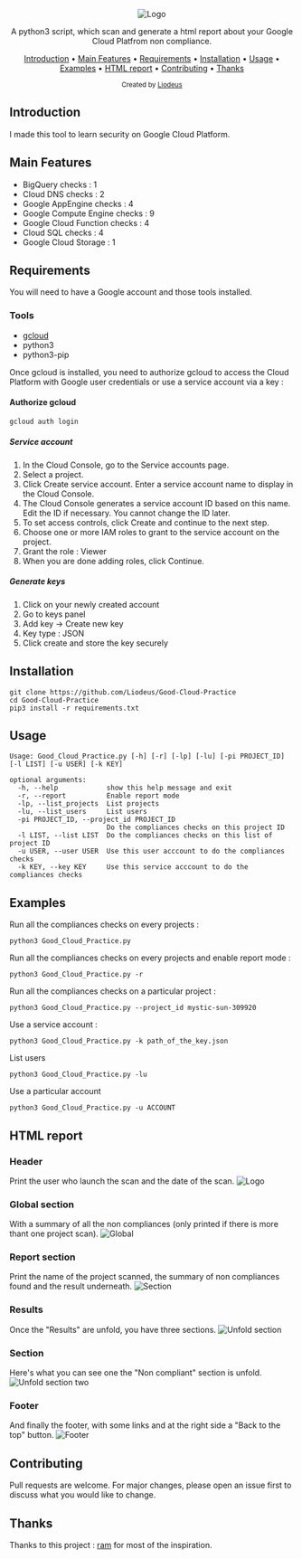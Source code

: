 <p align="center">
  <img src="https://github.com/Liodeus/Good-Cloud-Practice/blob/main/images/logo.png" alt="Logo">
  
<p align="center">A python3 script, which scan and generate a html report about your Google Cloud Platfrom non compliance.

<p align="center">
  <a href="#introduction">Introduction</a>
 • <a href="#main-features">Main Features</a>
 • <a href="#requirements">Requirements</a>
 • <a href="#installation">Installation</a>
 • <a href="#usage">Usage</a>
 • <a href="#Examples">Examples</a>
 • <a href="#HTML-report">HTML report</a>
 • <a href="#contributing">Contributing</a>
 • <a href="#thanks">Thanks</a>
</p>

<div align="center">
  <sub>Created by
  <a href="https://liodeus.github.io/">Liodeus</a>
</div>

## Introduction

I made this tool to learn security on Google Cloud Platform.

## Main Features

- BigQuery checks : 1
- Cloud DNS checks : 2
- Google AppEngine checks : 4
- Google Compute Engine checks : 9
- Google Cloud Function checks : 4
- Cloud SQL checks : 4
- Google Cloud Storage : 1

## Requirements

You will need to have a Google account and those tools installed.

### Tools

- [gcloud](https://cloud.google.com/sdk/docs/install#deb)
- python3
- python3-pip

Once gcloud is installed, you need to authorize gcloud to access the Cloud Platform with Google user credentials or use a service account via a key :

#### Authorize gcloud
```bash
gcloud auth login
```

##### Service account

1. In the Cloud Console, go to the Service accounts page.
2. Select a project.
3. Click Create service account.
   Enter a service account name to display in the Cloud Console.
4. The Cloud Console generates a service account ID based on this name. Edit the ID if necessary. You cannot change the ID later.
5. To set access controls, click Create and continue to the next step.
6. Choose one or more IAM roles to grant to the service account on the project.
7. Grant the role : Viewer
8. When you are done adding roles, click Continue.

##### Generate keys

1. Click on your newly created account
2. Go to keys panel
3. Add key -> Create new key
4. Key type : JSON
5. Click create and store the key securely

## Installation

```
git clone https://github.com/Liodeus/Good-Cloud-Practice
cd Good-Cloud-Practice
pip3 install -r requirements.txt
```

## Usage

```
Usage: Good_Cloud_Practice.py [-h] [-r] [-lp] [-lu] [-pi PROJECT_ID] [-l LIST] [-u USER] [-k KEY]

optional arguments:
  -h, --help            show this help message and exit
  -r, --report          Enable report mode
  -lp, --list_projects  List projects
  -lu, --list_users     List users
  -pi PROJECT_ID, --project_id PROJECT_ID
                        Do the compliances checks on this project ID
  -l LIST, --list LIST  Do the compliances checks on this list of project ID
  -u USER, --user USER  Use this user acccount to do the compliances checks
  -k KEY, --key KEY     Use this service acccount to do the compliances checks
```

## Examples

Run all the compliances checks on every projects :
```shell
python3 Good_Cloud_Practice.py
```

Run all the compliances checks on every projects and enable report mode :
```shell
python3 Good_Cloud_Practice.py -r
```

Run all the compliances checks on a particular project :
```shell
python3 Good_Cloud_Practice.py --project_id mystic-sun-309920
```

Use a service account :
```shell
python3 Good_Cloud_Practice.py -k path_of_the_key.json
```

List users
```shell
python3 Good_Cloud_Practice.py -lu
```

Use a particular account
```shell
python3 Good_Cloud_Practice.py -u ACCOUNT
```

## HTML report

### Header
Print the user who launch the scan and the date of the scan.
<img src="https://github.com/Liodeus/Good-Cloud-Practice/blob/main/images/header.png" alt="Logo">

### Global section
With a summary of all the non compliances (only printed if there is more thant one project scan).
<img src="https://github.com/Liodeus/Good-Cloud-Practice/blob/main/images/global.png" alt="Global">

### Report section
Print the name of the project scanned, the summary of non compliances found and the result underneath.
<img src="https://github.com/Liodeus/Good-Cloud-Practice/blob/main/images/section.png" alt="Section">

### Results
Once the "Results" are unfold, you have three sections.
<img src="https://github.com/Liodeus/Good-Cloud-Practice/blob/main/images/unfold_section.png" alt="Unfold section">

### Section
Here's what you can see one the "Non compliant" section is unfold.
<img src="https://github.com/Liodeus/Good-Cloud-Practice/blob/main/images/unfold_section_two.png" alt="Unfold section two">

### Footer
And finally the footer, with some links and at the right side a "Back to the top" button.
<img src="https://github.com/Liodeus/Good-Cloud-Practice/blob/main/images/footer.png" alt="Footer">

## Contributing

Pull requests are welcome. For major changes, please open an issue first to discuss what you would like to change.

## Thanks

Thanks to this project : [ram](https://github.com/BrunoReboul/ram) for most of the inspiration.
